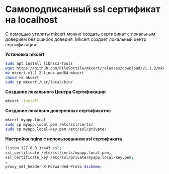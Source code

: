 # Самоподписанный ssl сертификат на localhost

С помощью утилиты mkcert можно создать сертификат с локальным доверием без ошибок доверия. Mkcert создаёт локальный центр сертификации.

__Установка mkcert__

```bash
sudo apt install libnss3-tools
wget https://github.com/FiloSottile/mkcert/releases/download/v1.1.2/mkcert-v1.1.2-linux-amd64
mv mkcert-v1.1.2-linux-amd64 mkcert
chmod +x mkcert
sudo cp mkcert /usr/local/bin/
```

__Создание локального Центра Сертификации__

```bash
mkcert -install
```

__Создание локально доверенных сертификатов__

```bash
mkcert myapp.local
sudo cp myapp.local.pem /etc/ssl/certs/
sudo cp myapp.local-key.pem /etc/ssl/private/
```

__Настройка nginx с использованием ssl сертификата__

```bash
listen 127.0.0.1:443 ssl;
ssl_certificate /etc/ssl/certs/myapp.local.pem;
ssl_certificate_key /etc/ssl/private/myapp.local-key.pem;
…
proxy_set_header X-Forwarded-Proto $scheme;
```
